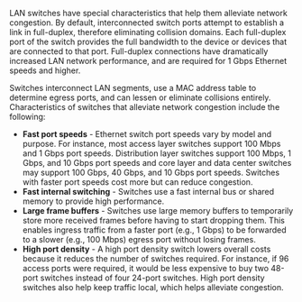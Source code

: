 LAN switches have special characteristics that help them alleviate network congestion. By default, interconnected switch ports attempt to establish a link in full-duplex, therefore eliminating collision domains. Each full-duplex port of the switch provides the full bandwidth to the device or devices that are connected to that port. Full-duplex connections have dramatically increased LAN network performance, and are required for 1 Gbps Ethernet speeds and higher.

Switches interconnect LAN segments, use a MAC address table to determine egress ports, and can lessen or eliminate collisions entirely. Characteristics of switches that alleviate network congestion include the following:

- **Fast port speeds** - Ethernet switch port speeds vary by model and purpose. For instance, most access layer switches support 100 Mbps and 1 Gbps port speeds. Distribution layer switches support 100 Mbps, 1 Gbps, and 10 Gbps port speeds and core layer and data center switches may support 100 Gbps, 40 Gbps, and 10 Gbps port speeds. Switches with faster port speeds cost more but can reduce congestion.
- **Fast internal switching** - Switches use a fast internal bus or shared memory to provide high performance.
- **Large frame buffers** - Switches use large memory buffers to temporarily store more received frames before having to start dropping them. This enables ingress traffic from a faster port (e.g., 1 Gbps) to be forwarded to a slower (e.g., 100 Mbps) egress port without losing frames.
- **High port density** - A high port density switch lowers overall costs because it reduces the number of switches required. For instance, if 96 access ports were required, it would be less expensive to buy two 48-port switches instead of four 24-port switches. High port density switches also help keep traffic local, which helps alleviate congestion.